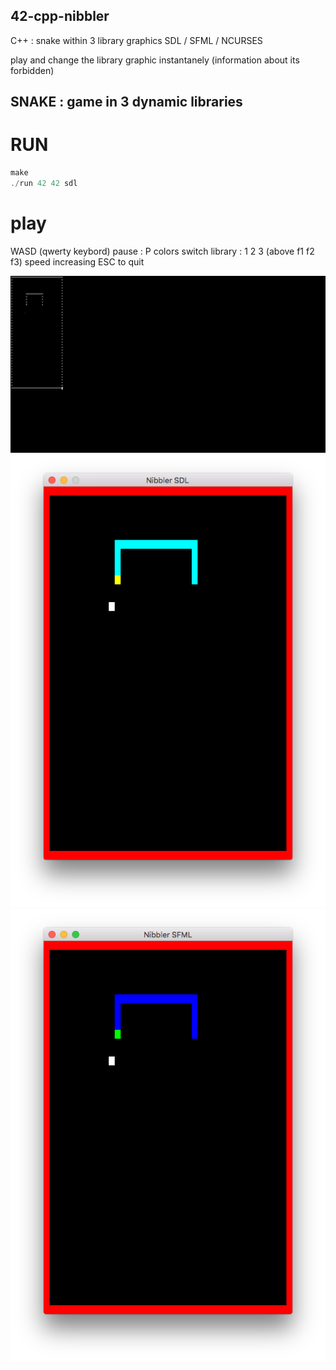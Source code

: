 ## 42-cpp-nibbler
C++ : snake within 3 library graphics
SDL / SFML / NCURSES

play and change the library graphic instantanely (information about its forbidden)

## SNAKE : game in 3 dynamic libraries

# RUN
```C++
make
./run 42 42 sdl
```
# play
WASD (qwerty keybord)
pause : P
colors
switch library : 1 2 3 (above f1 f2 f3)
speed increasing
ESC to quit



![alt text](https://github.com/rim31/42-cpp-nibbler/blob/master/ScreenShot%20NCURSES.png)
![alt text](https://github.com/rim31/42-cpp-nibbler/blob/master/ScreenShot%20SDL.png)
![alt text](https://github.com/rim31/42-cpp-nibbler/blob/master/ScreenShotSFML.png)
